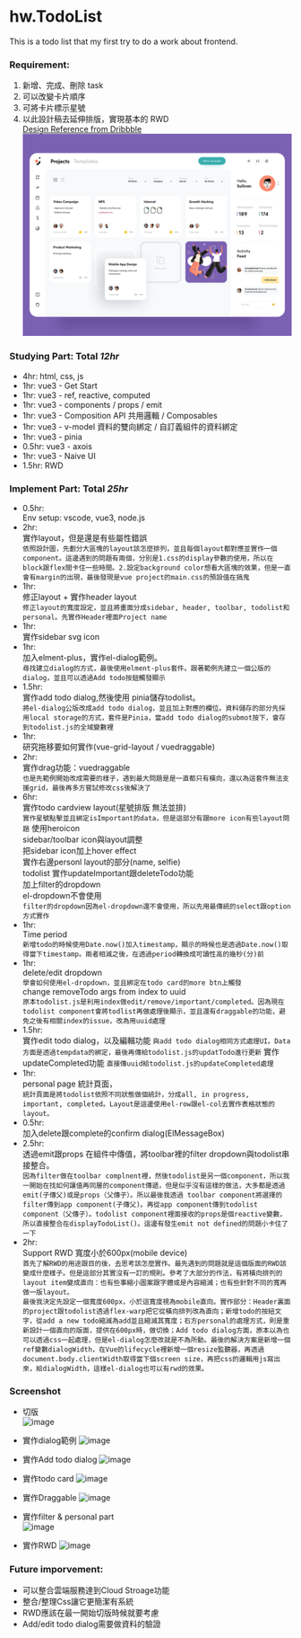 # hw.TodoList

This is a todo list that my first try to do a work about frontend.

### Requirement:
1. 新增、完成、刪除 task
2. 可以改變卡片順序
3. 可將卡片標示星號 
4. 以此設計稿去延伸排版，實現基本的 RWD   
   [Design Reference from Dribbble](https://dribbble.com/shots/20568094-Project-Management-Dashboard)
![image](https://github.com/ixtliTakeru/hw.TodoList/blob/main/screenshot/design_ref.png?raw=true)

### Studying Part: Total *12hr*
- 4hr: html, css, js
- 1hr: vue3 - Get Start
- 1hr: vue3 - ref, reactive, computed
- 1hr: vue3 - components / props / emit
- 1hr: vue3 - Composition API 共用邏輯 / Composables
- 1hr: vue3 - v-model 資料的雙向綁定 / 自訂義組件的資料綁定
- 1hr: vue3 - pinia
- 0.5hr: vue3 - axois
- 1hr: vue3 - Naive UI
- 1.5hr: RWD

### Implement Part: Total *25hr*
- 0.5hr:   
  Env setup: vscode, vue3, node.js 
- 2hr:   
  實作layout，但是還是有些屬性錯誤   
  ```依照設計圖，先劃分大區塊的layout該怎麼排列，並且每個layout都對應並實作一個component。這邊遇到的問題有兩個，分別是1.css的display參數的使用，所以在block跟flex間卡住一些時間。2.設定background color想看大區塊的效果，但是一直會有margin的出現，最後發現是vue project的main.css的預設值在搞鬼```  
- 1hr:   
  修正layout + 實作header layout   
  ```修正layout的寬度設定，並且將畫面分成sidebar, header, toolbar, todolist和personal。先實作Header裡面Project name```   
- 1hr:   
  實作sidebar svg icon
- 1hr:   
  加入elment-plus，實作el-dialog範例。   
  ```尋找建立dialog的方式，最後使用elment-plus套件。跟著範例先建立一個公版的dialog，並且可以透過Add todo按鈕觸發顯示```
- 1.5hr:   
  實作add todo dialog,然後使用 pinia儲存todolist。   
  ```將el-dialog公版改成add todo dialog，並且加上對應的欄位。資料儲存的部分先採用local storage的方式，套件是Pinia，當add todo dialog的submot按下，會存到todolist.js的全域變數裡```
- 1hr:   
  研究拖移要如何實作(vue-grid-layout / vuedraggable)
- 2hr:   
  實作drag功能：vuedraggable   
  ```也是先範例開始改成需要的樣子，遇到最大問題是是一直都只有橫向，還以為這套件無法支援grid，最後再多方嘗試修改css後解決了```
- 6hr:   
  實作todo cardview layout(星號排版 無法並排)   
  ```實作星號點擊並且綁定isImportant的data，但是這部分有跟more icon有些layout問題```
  使用heroicon   
  sidebar/toolbar icon與layout調整   
  把sidebar icon加上hover effect   
  實作右邊personl layout的部分(name, selfie)   
  todolist 實作updateImportant跟deleteTodo功能   
  加上filter的dropdown   
  el-dropdown不會使用    
  ```filter的dropdown因為el-dropdown還不會使用，所以先用最傳統的select跟option方式實作```
- 1hr:   
  Time period     
  ```新增todo的時候使用Date.now()加入timestamp，顯示的時候也是透過Date.now()取得當下timestamp。兩者相減之後，在透過period轉換成可讀性高的幾秒(分)前```
- 1hr:   
  delete/edit dropdown   
  ```學會如何使用el-dropdown，並且綁定在todo card的more btn上觸發```   
       change removeTodo args from index to uuid   
  ```原本todolist.js是利用index做edit/remove/important/completed。因為現在todolist component會將todlist再做處理後顯示，並且還有draggable的功能，避免之後有相關index的issue，改為用uuid處理```
- 1.5hr:      
  實作edit todo dialog，以及編輯功能
  ```與add todo dialog相同方式處理UI。Data方面是透過tempdata的綁定，最後再傳給todolist.js的updatTodo進行更新```
  實作updateCompleted功能
  ```直接傳uuid給todolist.js的updateCompleted處理```
- 1hr:   
  personal page 統計頁面，   
  ```統計頁面是將todolist依照不同狀態做個統計，分成all, in progress, important, completed。Layout是這邊使用el-row跟el-col去實作表格狀態的layout。```
- 0.5hr:   
  加入delete跟complete的confirm dialog(ElMessageBox)   
- 2.5hr:   
  透過emit跟props 在組件中傳值，將toolbar裡的filter dropdown與todolist串接整合。       
  ```因為filter做在toolbar complnent裡，然後todolist是另一個component，所以我一開始在找如何讓值再同層的component傳遞，但是似乎沒有這樣的做法，大多都是透過emit(子傳父)或是props（父傳子）。所以最後我透過 toolbar component將選擇的filter傳到app component(子傳父)。再從app component傳到todolist component（父傳子）。todolist component裡面接收的props是個reactive變數，所以直接整合在displayTodoList()。這邊有發生emit not defined的問題小卡住了一下```
- 2hr:   
  Support RWD 寬度小於600px(mobile device)    
```首先了解RWD的用途跟目的後，去思考該怎麼實作。最先遇到的問題就是這個版面的RWD該變成什麼樣子。但是這部分其實沒有一訂的規則。參考了大部分的作法，有將橫向排列的layout item變成直向：也有些事縮小圖案跟字體或是內容縮減；也有些針對不同的寬再做一版layout。```   
```最後我決定先設定一個寬度600px，小於這寬度視為mobile直向。實作部分：Header裏面的project跟todolist透過flex-warp把它從橫向排列改為直向；新增todo的按紐文字，從add a new todo縮減為add並且縮減其寬度；右方personal的處理方式，則是重新設計一個直向的版面，提供在600px時，做切換；Add todo dialog方面，原本以為也可以透過css一起處理，但是el-dialog怎麼改就是不為所動。最後的解決方案是新增一個ref變數dialogWidth，在Vue的lifecycle裡新增一個resize監聽器，再透過document.body.clientWidth取得當下個screen size，再把css的邏輯用js寫出來，給dialogWidth，這樣el-dialog也可以有rwd的效果。```

  
### Screenshot
- 切版   
![image](https://github.com/ixtliTakeru/hw.TodoList/blob/main/screenshot/screenshot-1.png?raw=true)
  
- 實作dialog範例
![image](https://github.com/ixtliTakeru/hw.TodoList/blob/main/screenshot/screenshot-2.png?raw=true)
  
- 實作Add todo dialog
  ![image](https://github.com/ixtliTakeru/hw.TodoList/blob/main/screenshot/screenshot-3.png?raw=true)
    
- 實作todo card
  ![image](https://github.com/ixtliTakeru/hw.TodoList/blob/main/screenshot/screenshot-4.png?raw=true)
    
- 實作Draggable
  ![image](https://github.com/ixtliTakeru/hw.TodoList/blob/main/screenshot/screenshot-5.png?raw=true)

- 實作filter & personal part   
  ![image](https://github.com/ixtliTakeru/hw.TodoList/blob/main/screenshot/screenshot-7.png?raw=true)
  
- 實作RWD
  ![image](https://github.com/ixtliTakeru/hw.TodoList/blob/main/screenshot/screenshot-6.png?raw=true)
  
  
### Future imporvement:
- 可以整合雲端服務達到Cloud Stroage功能
- 整合/整理Css讓它更簡潔有系統
- RWD應該在最一開始切版時候就要考慮
- Add/edit todo dialog需要做資料的驗證
